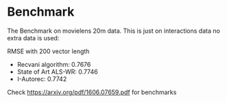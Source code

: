 # Benchmark

The Benchmark on movielens 20m data. This is just on interactions data no extra data is used:

RMSE with 200 vector length
    
- Recvani algorithm:   0.7676
- State of Art ALS-WR: 0.7746
- I-Autorec:           0.7742

Check https://arxiv.org/pdf/1606.07659.pdf for benchmarks
